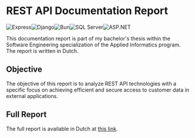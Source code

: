 # REST API Documentation Report

![Express](https://img.shields.io/badge/Express-Node.js-green)![Django](https://img.shields.io/badge/Django-Python-blue)![Bun](https://img.shields.io/badge/Bun-Ruby-red)![SQL Server](https://img.shields.io/badge/SQL%20Server-Microsoft-blue)![ASP.NET](https://img.shields.io/badge/ASP.NET-Microsoft-orange)

This documentation report is part of my bachelor's thesis within the Software Engineering specialization of the Applied Informatics program. The report is written in Dutch.

## Objective

The objective of this report is to analyze REST API technologies with a specific focus on achieving efficient and secure access to customer data in external applications.

## Full Report

The full report is available in Dutch at [this link](https://github.com/LukasOlivier/bap-rest-api/blob/95bf4f0eeca57d33cc053f16dd2d70eabcb1a2b3/documentation/Verslag-LukasOlivier.docx).
